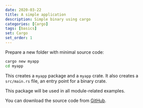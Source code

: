 ```yaml
---
date: 2020-03-22
title: A simple application
description: Simple binary using cargo
categories: [Cargo]
tags: [basics]
set: Cargo
set_order: 1
---
```

Prepare a new folder with minimal source code:
```bash
cargo new myapp
cd myapp
```
This creates a `myapp` package and a `myapp` crate.
It also creates a `src/main.rs` file, an entry point for a binary crate.

This package will be used in all module-related examples.

You can download the source code from [GitHub](https://github.com/rust-examples/).
